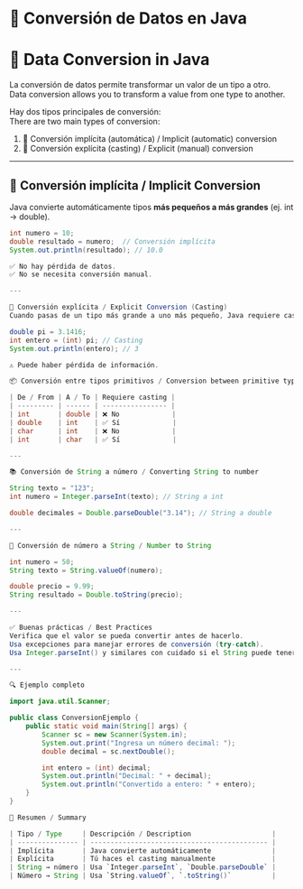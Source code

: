 # 🔄 Conversión de Datos en Java  
# 🔄 Data Conversion in Java

La conversión de datos permite transformar un valor de un tipo a otro.  
Data conversion allows you to transform a value from one type to another.

Hay dos tipos principales de conversión:  
There are two main types of conversion:

1. 🔹 Conversión implícita (automática) / Implicit (automatic) conversion  
2. 🔸 Conversión explícita (casting) / Explicit (manual) conversion

---

## 🔹 Conversión implícita / Implicit Conversion

Java convierte automáticamente tipos **más pequeños a más grandes** (ej. int → double).

```java
int numero = 10;
double resultado = numero;  // Conversión implícita
System.out.println(resultado); // 10.0

✅ No hay pérdida de datos.
✅ No se necesita conversión manual.

---

🔸 Conversión explícita / Explicit Conversion (Casting)
Cuando pasas de un tipo más grande a uno más pequeño, Java requiere casting manual.

double pi = 3.1416;
int entero = (int) pi; // Casting
System.out.println(entero); // 3

⚠️ Puede haber pérdida de información.  

📦 Conversión entre tipos primitivos / Conversion between primitive types

| De / From | A / To | Requiere casting |
| --------- | ------ | ---------------- |
| int       | double | ❌ No             |
| double    | int    | ✅ Sí             |
| char      | int    | ❌ No             |
| int       | char   | ✅ Sí             |

---

📚 Conversión de String a número / Converting String to number

String texto = "123";
int numero = Integer.parseInt(texto); // String a int

double decimales = Double.parseDouble("3.14"); // String a double

---

🧠 Conversión de número a String / Number to String

int numero = 50;
String texto = String.valueOf(numero);

double precio = 9.99;
String resultado = Double.toString(precio);

---

✅ Buenas prácticas / Best Practices
Verifica que el valor se pueda convertir antes de hacerlo.
Usa excepciones para manejar errores de conversión (try-catch).
Usa Integer.parseInt() y similares con cuidado si el String puede tener letras.

---

🔍 Ejemplo completo

import java.util.Scanner;

public class ConversionEjemplo {
    public static void main(String[] args) {
        Scanner sc = new Scanner(System.in);
        System.out.print("Ingresa un número decimal: ");
        double decimal = sc.nextDouble();

        int entero = (int) decimal;
        System.out.println("Decimal: " + decimal);
        System.out.println("Convertido a entero: " + entero);
    }
}

🧠 Resumen / Summary

| Tipo / Type     | Descripción / Description                    |
| --------------- | -------------------------------------------- |
| Implícita       | Java convierte automáticamente               |
| Explícita       | Tú haces el casting manualmente              |
| String → número | Usa `Integer.parseInt`, `Double.parseDouble` |
| Número → String | Usa `String.valueOf`, `.toString()`          |
